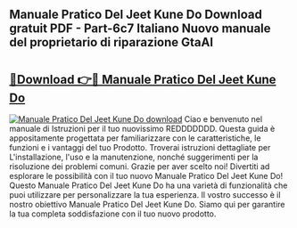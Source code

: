 ## Manuale Pratico Del Jeet Kune Do Download gratuit PDF - Part-6c7 Italiano Nuovo manuale del proprietario di riparazione GtaAl

# <h2><a href="http://dfch1j8.blite.top/?on=Manuale+Pratico+Del+Jeet+Kune+Do">🔗Download 👉🔴 Manuale Pratico Del Jeet Kune Do</a></h2>

[![Manuale Pratico Del Jeet Kune Do download](https://i.imgur.com/lujVjoI.png)](http://dfch1j8.blite.top/?on=Manuale+Pratico+Del+Jeet+Kune+Do)
Ciao e benvenuto nel manuale di Istruzioni per il tuo nuovissimo REDDDDDDD. Questa guida è appositamente progettata per familiarizzare con le caratteristiche, le funzioni e i vantaggi del tuo Prodotto. Troverai istruzioni dettagliate per L'installazione, l'uso e la manutenzione, nonché suggerimenti per la risoluzione dei problemi comuni. Grazie per aver scelto noi! Divertiti ad esplorare le possibilità con il tuo nuovo Manuale Pratico Del Jeet Kune Do! Questo Manuale Pratico Del Jeet Kune Do ha una varietà di funzionalità che puoi utilizzare per personalizzare la tua esperienza. Il vostro successo è il nostro obiettivo Manuale Pratico Del Jeet Kune Do. Siamo qui per garantire la tua completa soddisfazione con il tuo nuovo prodotto.
